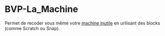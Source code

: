 # BVP-La_Machine

Permet de recoder vous même votre [machine inutile](https://9j5gq.r.ag.d.sendibm3.com/mk/cl/f/sh/SMK1E8tHeGtws5ptpbNXl4qGWQmj/1xv3tjU8SNQE) en urilisant des blocks (comme Scratch ou Snap).